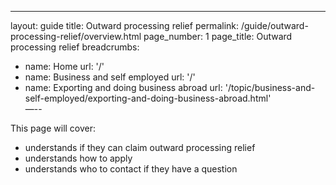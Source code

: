 
---
layout: guide
title: Outward processing relief
permalink: /guide/outward-processing-relief/overview.html
page_number: 1
page_title: Outward processing relief
breadcrumbs:
 - name: Home
   url: '/'
 - name: Business and self employed
   url: '/'
 - name: Exporting and doing business abroad
   url: '/topic/business-and-self-employed/exporting-and-doing-business-abroad.html'   
—--


This page will cover:

- understands if they can claim outward processing relief
- understands how to apply
- understands who to contact if they have a question
